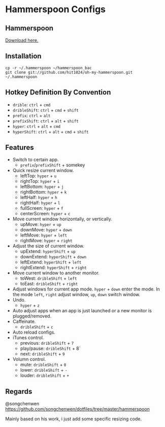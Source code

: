# Hammerspoon Configs

## Hammerspoon

[Download here.](http://www.hammerspoon.org)

## Installation
```shell
cp -r ~/.hammerspoon ~/hammerspoon_bac
git clone git://github.com/hit1024/oh-my-hammerspoon.git ~/.hammerspoon
```

## Hotkey Definition By Convention

- `drible`: `ctrl` + `cmd`
- `dribleShift`: `ctrl` + `cmd` + `shift`
- `prefix`: `ctrl` + `alt`
- `prefixShift`: `ctrl` + `alt` + `shift`
- `hyper`: `ctrl` + `alt` + `cmd`
- `hyperShift`: `ctrl` + `alt` + `cmd` + `shift`

## Features

- Switch to certain app. 
    - `prefix`/`prefixShift` + somekey
- Quick resize current window.
    - leftTop: `hyper` + `u`
    - rightTop: `hyper` + `i`
    - leftBottom: `hyper` + `j`
    - rightBottom: `hyper` + `k`
    - leftHalf: `hyper` + `h`
    - rightHalf: `hyper` + `l`
    - fullScreen: `hyper` + `f`
    - centerScreen: `hyper` + `c`
- Move current window horizontally, or vertically.
    - upMove: `hyper` + `up`
    - downMove: `hyper` + `down`
    - leftMove: `hyper` + `left`
    - rightMove: `hyper` + `right`
- Adjust the size of current window. 
    - upExtend: `hyperShift` + `up`
    - downExtend: `hyperShift` + `down`
    - leftExtend: `hyperShift` + `left`
    - rightExtend: `hyperShift` + `right`
- Move current window to another monitor.
    - toWest: `dribleShift` + `left`
    - toEast: `dribleShift` + `right`
- Adjust windows for current app mode. `hyper` + `down` enter the mode. In the mode `left`, `right` adjust window, `up`, `down` switch window.
- Undo.
    - `hyper` + `z`
- Auto adjust apps when an app is just launched or a new monitor is plugged/removed.
- Caffeinate. 
    - `dribleShift` + `c`
- Auto reload configs.
- iTunes control.
    - previous: `dribleShift` + `7`
    - play/pause: `dribleShift` + 8`
    - next: `dribleShift` + `9`
- Volumn control.
    - mute: `dribleShift` + `0`
    - lower: `dribleShift` + `-`
    - louder: `dribleShift` + `+`

## Regards

@songchenwen https://github.com/songchenwen/dotfiles/tree/master/hammerspoon

Mainly based on his work, i just add some specific resizing code.

